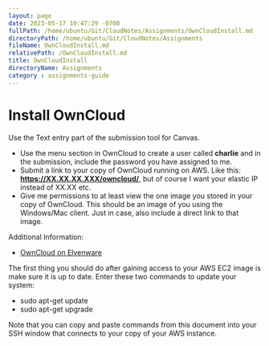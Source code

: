 ```yaml
---
layout: page
date: 2023-05-17 10:47:29 -0700
fullPath: /home/ubuntu/Git/CloudNotes/Assignments/OwnCloudInstall.md
directoryPath: /home/ubuntu/Git/CloudNotes/Assignments
fileName: OwnCloudInstall.md
relativePath: /OwnCloudInstall.md
title: OwnCloudInstall
directoryName: Assignments
category : assignments-guide
---
```


Install OwnCloud
================



Use the Text entry part of the submission tool for Canvas.

- Use the menu section in OwnCloud to create a user called **charlie**
and in the submission, include the password you have assigned to me.
- Submit a link to your copy of OwnCloud running on AWS. 
Like this: **https://XX.XX.XX.XXX/owncloud/**, but of course I want
your elastic IP instead of XX.XX etc.
- Give me permissions to at least view the one image you stored in your 
copy of OwnCloud. This should be an image of you using the Windows/Mac
client. Just in case, also include a direct link to that image.

Additional Information:

- [OwnCloud on Elvenware](http://www.elvenware.com/charlie/development/cloud/OwnCloud.html)

The first thing you should do after gaining access to your AWS EC2 image
is make sure it is up to date. Enter these two commands to update your
system:

- sudo apt-get update
- sudo apt-get upgrade

Note that you can copy and paste commands from this document into your
SSH window that connects to your copy of your AWS instance.
